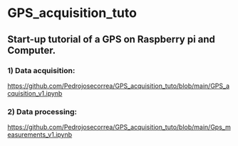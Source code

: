 # GPS_acquisition_tuto

## Start-up tutorial of a GPS on Raspberry pi and Computer. 
### 1) Data acquisition: 
 https://github.com/Pedrojosecorrea/GPS_acquisition_tuto/blob/main/GPS_acquisition_v1.ipynb
 
### 2) Data processing:
https://github.com/Pedrojosecorrea/GPS_acquisition_tuto/blob/main/Gps_measurements_v1.ipynb


